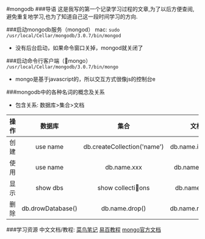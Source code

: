 #mongodb
###导语
这是我写的第一个记录学习过程的文章,为了以后方便查阅,避免重复地学习,也为了知道自己这一段时间学习的方向.

###启动mongodb服务（mongod）
mac:
`sudo /usr/local/Cellar/mongodb/3.0.7/bin/mongod`

* 没有后台启动，如果命令窗口关掉，mongod就关闭了

###启动命令行客户端（mongo）
`/usr/local/Cellar/mongodb/3.0.7/bin/mongo`

* mongo是基于javascript的，所以交互方式很像js的控制台e

###mongodb中的各种名词的概念及关系
* 包含关系: 数据库>集合>文档


|操作	|数据库				|集合	|文档	|
|:-:	|:-:				|:-:	|:-:	|
|创建	|use name			|db.createCollection('name')|db.name.insert({})
|使用	|use name			|db.name.xxx	|db.name.save()
|显示	|show dbs			|show collections|db.name.find()
|删除	|db.drowDatabase()	|db.name.drop()	|db.name.remove()

###学习资源
中文文档/教程:
[菜鸟笔记](http://www.runoob.com/mongodb/mongodb-tutorial.html)
[易百教程](http://www.yiibai.com/mongodb/home.html)
[mongo官方文档](https://docs.mongodb.org/getting-started/shell/client/)
